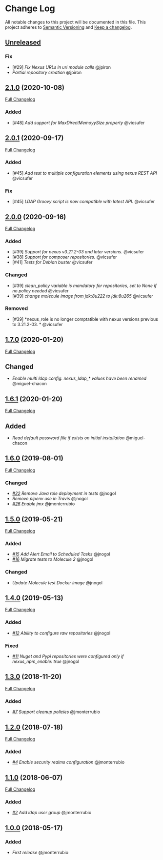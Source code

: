 # Change Log

All notable changes to this project will be documented in this file.
This project adheres to [Semantic Versioning](http://semver.org/) and [Keep a changelog](https://github.com/olivierlacan/keep-a-changelog).

## [Unreleased](https://github.com/idealista/nexus-role/tree/develop)
### Fix
- [#29] *Fix Nexus URLs in uri module calls* @jpiron
- *Partial repository creation* @jpiron

## [2.1.0](https://github.com/idealista/nexus-role/tree/2.1.0) (2020-10-08)
[Full Changelog](https://github.com/idealista/nexus-role/compare/2.0.1...2.1.0)
### Added
- [#48] *Add support for MaxDirectMemoyySize property* @vicsufer

## [2.0.1](https://github.com/idealista/nexus-role/tree/2.0.1) (2020-09-17)
[Full Changelog](https://github.com/idealista/nexus-role/compare/2.0.0...2.0.1)
### Added
- [#45] *Add test to multiple configuration elements using nexus REST API* @vicsufer
### Fix
- [#45] *LDAP Groovy script is now compatible with latest API.* @vicsufer

## [2.0.0](https://github.com/idealista/nexus-role/tree/2.0.0) (2020-09-16)
[Full Changelog](https://github.com/idealista/nexus-role/compare/1.7.0...2.0.0)
### Added 
- [#39] *Support for nexus v3.21.2-03 and later versions.* @vicsufer
- [#38] *Support for composer repositories.* @vicsufer
- [#41] *Tests for Debian buster* @vicsufer
### Changed
- [#39] *clean_policy variable is mandatory for repositories, set to None if no policy needed* @vicsufer
- [#39] *change molecule image from jdk:8u222 to jdk:8u265* @vicsufer
### Removed
- [#39] *nexus_role is no longer comptatible with nexus versions previous to 3.21.2-03. * @vicsufer
## [1.7.0](https://github.com/idealista/nexus-role/tree/1.7.0) (2020-01-20)
[Full Changelog](https://github.com/idealista/nexus-role/compare/1.6.1...1.7.0)
## Changed
- *Enable multi ldap config. nexus_ldap_\* values have been renamed* @miguel-chacon
## [1.6.1](https://github.com/idealista/nexus-role/tree/1.6.1) (2020-01-20)
[Full Changelog](https://github.com/idealista/nexus-role/compare/1.6.0...1.6.1)
## Added
- *Read default password file if exists on initial installation* @miguel-chacon
## [1.6.0](https://github.com/idealista/nexus-role/tree/1.6.0) (2019-08-01)
[Full Changelog](https://github.com/idealista/nexus-role/compare/1.5.0...1.6.0)
### Changed
- *[#22](https://github.com/idealista/nexus-role/issues/22) Remove Java role deployment in tests* @jnogol
- *Remove pipenv use in Travis* @jnogol
- *[#26](https://github.com/idealista/nexus-role/issues/26) Enable jmx* @jmonterrubio

## [1.5.0](https://github.com/idealista/nexus-role/tree/1.5.0) (2019-05-21)
[Full Changelog](https://github.com/idealista/nexus-role/compare/1.4.0...1.5.0)
### Added
- *[#15](https://github.com/idealista/nexus-role/issues/15) Add Alert Email to Scheduled Tasks* @jnogol
- *[#16](https://github.com/idealista/nexus-role/issues/16) Migrate tests to Molecule 2* @jnogol

### Changed
- *Update Molecule test Docker image* @jnogol

## [1.4.0](https://github.com/idealista/nexus-role/tree/1.4.0) (2019-05-13)
[Full Changelog](https://github.com/idealista/nexus-role/compare/1.3.0...1.4.0)
### Added
- *[#12](https://github.com/idealista/nexus-role/issues/12) Ability to configure raw repositories* @jnogol

### Fixed
- *[#11](https://github.com/idealista/nexus-role/issues/11) Nuget and Pypi repositories were configured only if nexus_npm_enable: true* @jnogol

## [1.3.0](https://github.com/idealista/nexus-role/tree/1.3.0) (2018-11-20)
[Full Changelog](https://github.com/idealista/nexus-role/compare/1.2.0...1.3.0)
### Added
- *[#7](https://github.com/idealista/nexus-role/issues/7) Support cleanup policies* @jmonterrubio

## [1.2.0](https://github.com/idealista/nexus-role/tree/1.2.0) (2018-07-18)
[Full Changelog](https://github.com/idealista/nexus-role/compare/1.1.0...1.2.0)
### Added
- *[#4](https://github.com/idealista/nexus-role/issues/4) Enable security realms configuration* @jmonterrubio

## [1.1.0](https://github.com/idealista/nexus-role/tree/1.1.0) (2018-06-07)
[Full Changelog](https://github.com/idealista/nexus-role/compare/1.0.0...1.1.0)
### Added
- *[#2](https://github.com/idealista/nexus-role/issues/2) Add ldap user group* @jmonterrubio

## [1.0.0](https://github.com/idealista/nexus-role/tree/1.0.0) (2018-05-17)
### Added
- *First release* @jmonterrubio
